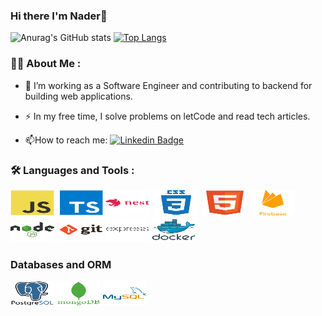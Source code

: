 ### Hi there I'm Nader👋

![Anurag's GitHub stats](https://github-readme-stats.vercel.app/api?username=NADERLKARAM&theme=gruvbox&show_icons=true) [![Top Langs](https://github-readme-stats.vercel.app/api/top-langs/?username=NADERLKARAM&layout=compact&theme=vision-friendly-dark)](https://github.com/anuraghazra/github-readme-stats)

### :woman_technologist: About Me :
- :telescope: I’m working as a Software Engineer and contributing to backend for building web applications.

- :zap: In my free time, I solve problems on letCode and read tech articles.

- :mailbox:How to reach me: [![Linkedin Badge](https://img.shields.io/badge/-kakbar-blue?style=flat&logo=Linkedin&logoColor=white)](https://www.linkedin.com/in/nader-kamal-4421b921a/)

### :hammer_and_wrench: Languages and Tools :

<div>
 <img src="https://github.com/devicons/devicon/blob/master/icons/javascript/javascript-original.svg" title="JavaScript"alt="JavaScript" width="70" height="40"/>&nbsp;
 <img src="https://github.com/devicons/devicon/blob/master/icons/typescript/typescript-plain.svg" title="Git" **alt="Git" width="70" height="40"/>
 <img src="https://github.com/devicons/devicon/blob/master/icons/nestjs/nestjs-plain-wordmark.svg" title="JavaScript"alt="JavaScript" width="70" height="40"/>&nbsp;
 <img src="https://github.com/devicons/devicon/blob/master/icons/css3/css3-plain-wordmark.svg"  title="CSS3" alt="CSS" width="70" height="40"/>&nbsp;
 <img src="https://github.com/devicons/devicon/blob/master/icons/html5/html5-original.svg" title="HTML5" alt="HTML" width="70" height="40"/>&nbsp;
 <img src="https://github.com/devicons/devicon/blob/master/icons/firebase/firebase-plain-wordmark.svg" title="Firebase" alt="Firebase" width="70" height="40"/>&nbsp;
 <img src="https://github.com/devicons/devicon/blob/master/icons/nodejs/nodejs-original-wordmark.svg" title="NodeJS" alt="NodeJS" width="70" height="40"/>&nbsp;
 <img src="https://github.com/devicons/devicon/blob/master/icons/git/git-original-wordmark.svg" title="Git" **alt="Git" width="70" height="40"/>
 <img src="https://github.com/devicons/devicon/blob/master/icons/express/express-original-wordmark.svg" title="Git" **alt="Git" width="70" height="40" border-radius= "150px" />
 <img src="https://github.com/devicons/devicon/blob/master/icons/docker/docker-original-wordmark.svg" title="Git" **alt="Git" width="70" height="40" />
</div>

### Databases and ORM
<div>
 <img src="https://github.com/devicons/devicon/blob/master/icons/postgresql/postgresql-original-wordmark.svg" title="Git" **alt="Git" width="70" height="40"/>
 <img src="https://github.com/devicons/devicon/blob/master/icons/mongodb/mongodb-plain-wordmark.svg" title="Git" **alt="Git" width="70" height="40"/>
   <img src="https://github.com/devicons/devicon/blob/master/icons/mysql/mysql-original-wordmark.svg" title="MySQL"  alt="MySQL" width="70" height="40"/>&nbsp;
  
  </div>




